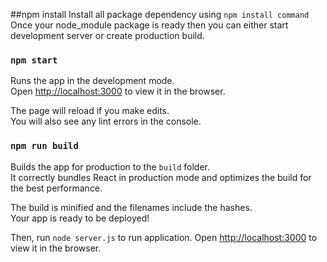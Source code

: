 ##npm install
Install all package dependency using `npm install command`
Once your node_module package is ready then you can either start development server or create production build.

### `npm start`

Runs the app in the development mode.<br />
Open [http://localhost:3000](http://localhost:3000) to view it in the browser.

The page will reload if you make edits.<br />
You will also see any lint errors in the console.

### `npm run build`

Builds the app for production to the `build` folder.<br />
It correctly bundles React in production mode and optimizes the build for the best performance.

The build is minified and the filenames include the hashes.<br />
Your app is ready to be deployed!

Then, run `node server.js` to run application.
Open [http://localhost:3000](http://localhost:3000) to view it in the browser.